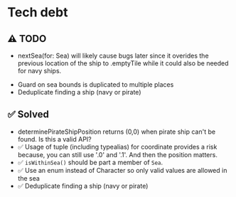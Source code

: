 # Tech debt

## ⚠️ TODO
- nextSea(for: Sea) will likely cause bugs later since it overides the previous location of the ship to .emptyTile while it could also be needed for navy ships.

* Guard on sea bounds is duplicated to multiple places
* Deduplicate finding a ship (navy or pirate)

## ✅ Solved
- determinePirateShipPosition returns (0,0) when pirate ship can't be found. Is this a valid API?
- ✅ Usage of tuple (including typealias) for coordinate provides a risk because, you can still use '.0' and '.1'. And then the position matters.
- ✅ `isWithinSea()` should be part a member of `Sea`.
- ✅ Use an enum instead of Character so only valid values are allowed in the sea
- ✅ Deduplicate finding a ship (navy or pirate)
